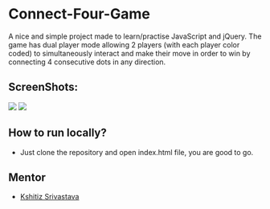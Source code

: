 # Connect-Four-Game
A nice and simple project made to learn/practise JavaScript and jQuery.
The game has dual player mode allowing 2 players (with each player color coded) to simultaneously interact and make their move in order to win by connecting 4 consecutive dots in any direction. 
## ScreenShots:
![](./ScreenShots/SS_1.png)
![](./ScreenShots/SS_2.png)

## How to run locally?
* Just clone the repository and open index.html file, you are good to go.

## Mentor
* [Kshitiz Srivastava](https://contrihub21.herokuapp.com/profile/user/pirateksh/)

